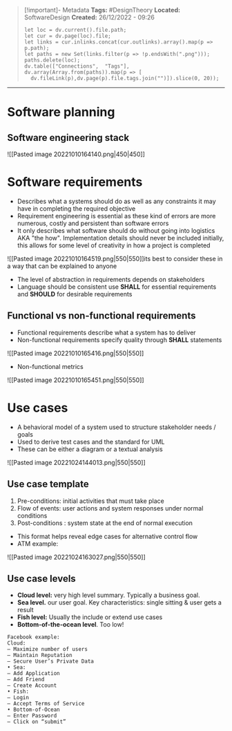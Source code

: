 > [!important]- Metadata
> **Tags:** #DesignTheory 
> **Located:** SoftwareDesign
> **Created:** 26/12/2022 - 09:26
> ```dataviewjs
>let loc = dv.current().file.path;
>let cur = dv.page(loc).file;
>let links = cur.inlinks.concat(cur.outlinks).array().map(p => p.path);
>let paths = new Set(links.filter(p => !p.endsWith(".png")));
>paths.delete(loc);
>dv.table(["Connections",  "Tags"], dv.array(Array.from(paths)).map(p => [
>   dv.fileLink(p),dv.page(p).file.tags.join("")]).slice(0, 20));
> ```

___
# Software planning
## Software engineering stack
![[Pasted image 20221010164140.png|450|450]]
# Software requirements
- Describes what a systems should do as well as any constraints it may have in completing the required objective
- Requirement engineering is essential as these kind of errors are more numerous, costly and persistent than software errors
- It only describes what software should do without going into logistics AKA "the how". Implementation details should never be included initially, this allows for some level of creativity in how a project is completed

![[Pasted image 20221010164519.png|550|550]]its best to consider these in a way that can be explained to anyone

- The level of abstraction in requirements depends on stakeholders
- Language should be consistent use **SHALL** for essential requirements and **SHOULD** for desirable requirements
## Functional vs non-functional requirements
- Functional requirements describe what a system has to deliver
- Non-functional requirements specify quality through **SHALL** statements

![[Pasted image 20221010165416.png|550|550]]

- Non-functional metrics

![[Pasted image 20221010165451.png|550|550]]


# Use cases 
- A behavioral model of a system used to structure stakeholder needs / goals
- Used to derive test cases and the standard for UML 
- These can be either a diagram or a textual analysis 

![[Pasted image 20221024144013.png|550|550]]

## Use case template 
1. Pre-conditions: initial activities that must take place
2. Flow of events: user actions and system responses under normal conditions 
3. Post-conditions : system state at the end of normal execution
- This format helps reveal edge cases for alternative control flow 
- ATM example:

![[Pasted image 20221024163027.png|550|550]]

## Use case levels 
- **Cloud level:** very high level summary. Typically a business goal. 
- **Sea level.** our user goal. Key characteristics: single sitting & user gets a result 
- **Fish level:** Usually the include or extend use cases 
- **Bottom-of-the-ocean level**. Too low!

```ad-example
Facebook example:
Cloud:
– Maximize number of users
– Maintain Reputation
– Secure User’s Private Data
• Sea:
– Add Application
– Add Friend
– Create Account
• Fish:
– Login
– Accept Terms of Service
• Bottom-of-Ocean
– Enter Password
– Click on “submit”
```

